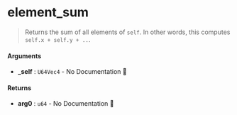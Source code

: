 # element\_sum

>  Returns the sum of all elements of `self`.
>  In other words, this computes `self.x + self.y + ..`.

#### Arguments

- **\_self** : `U64Vec4` \- No Documentation 🚧

#### Returns

- **arg0** : `u64` \- No Documentation 🚧